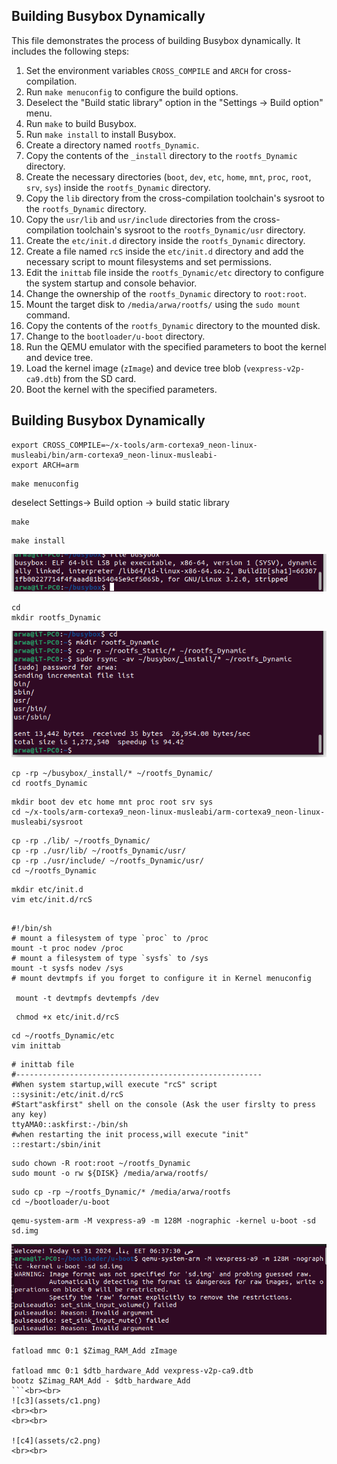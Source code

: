 ## Building Busybox Dynamically

This file demonstrates the process of building Busybox dynamically. It includes the following steps:

1. Set the environment variables `CROSS_COMPILE` and `ARCH` for cross-compilation.
2. Run `make menuconfig` to configure the build options.
3. Deselect the "Build static library" option in the "Settings -> Build option" menu.
4. Run `make` to build Busybox.
5. Run `make install` to install Busybox.
6. Create a directory named `rootfs_Dynamic`.
7. Copy the contents of the `_install` directory to the `rootfs_Dynamic` directory.
8. Create the necessary directories (`boot`, `dev`, `etc`, `home`, `mnt`, `proc`, `root`, `srv`, `sys`) inside the `rootfs_Dynamic` directory.
9. Copy the `lib` directory from the cross-compilation toolchain's sysroot to the `rootfs_Dynamic` directory.
10. Copy the `usr/lib` and `usr/include` directories from the cross-compilation toolchain's sysroot to the `rootfs_Dynamic/usr` directory.
11. Create the `etc/init.d` directory inside the `rootfs_Dynamic` directory.
12. Create a file named `rcS` inside the `etc/init.d` directory and add the necessary script to mount filesystems and set permissions.
13. Edit the `inittab` file inside the `rootfs_Dynamic/etc` directory to configure the system startup and console behavior.
14. Change the ownership of the `rootfs_Dynamic` directory to `root:root`.
15. Mount the target disk to `/media/arwa/rootfs/` using the `sudo mount` command.
16. Copy the contents of the `rootfs_Dynamic` directory to the mounted disk.
17. Change to the `bootloader/u-boot` directory.
18. Run the QEMU emulator with the specified parameters to boot the kernel and device tree.
19. Load the kernel image (`zImage`) and device tree blob (`vexpress-v2p-ca9.dtb`) from the SD card.
20. Boot the kernel with the specified parameters.

## Building Busybox Dynamically

```
export CROSS_COMPILE=~/x-tools/arm-cortexa9_neon-linux-musleabi/bin/arm-cortexa9_neon-linux-musleabi-
export ARCH=arm
```
```
make menuconfig
```
deselect 
Settings-> Build option -> build static library
```
make
```
```
make install
```

![b2a](assets/b2a.png)

```
cd
mkdir rootfs_Dynamic
```
![b2](assets/b21.png)

```
cp -rp ~/busybox/_install/* ~/rootfs_Dynamic/
cd rootfs_Dynamic
```
```
mkdir boot dev etc home mnt proc root srv sys
cd ~/x-tools/arm-cortexa9_neon-linux-musleabi/arm-cortexa9_neon-linux-musleabi/sysroot
```
```
cp -rp ./lib/ ~/rootfs_Dynamic/
cp -rp ./usr/lib/ ~/rootfs_Dynamic/usr/
cp -rp ./usr/include/ ~/rootfs_Dynamic/usr/
cd ~/rootfs_Dynamic
```
```
mkdir etc/init.d
vim etc/init.d/rcS
```

```

#!/bin/sh
# mount a filesystem of type `proc` to /proc
mount -t proc nodev /proc
# mount a filesystem of type `sysfs` to /sys
mount -t sysfs nodev /sys
# mount devtmpfs if you forget to configure it in Kernel menuconfig

 mount -t devtmpfs devtempfs /dev
 ```

```
 chmod +x etc/init.d/rcS
 ```

```
cd ~/rootfs_Dynamic/etc
vim inittab
```
```
# inittab file 
#-------------------------------------------------------
#When system startup,will execute "rcS" script
::sysinit:/etc/init.d/rcS
#Start"askfirst" shell on the console (Ask the user firslty to press any key) 
ttyAMA0::askfirst:-/bin/sh
#when restarting the init process,will execute "init" 
::restart:/sbin/init 
```
```
sudo chown -R root:root ~/rootfs_Dynamic
sudo mount -o rw ${DISK} /media/arwa/rootfs/
```

```
sudo cp -rp ~/rootfs_Dynamic/* /media/arwa/rootfs
cd ~/bootloader/u-boot
```
```
qemu-system-arm -M vexpress-a9 -m 128M -nographic -kernel u-boot -sd sd.img
```
![bx](assets/bx.png)

```
fatload mmc 0:1 $Zimag_RAM_Add zImage

fatload mmc 0:1 $dtb_hardware_Add vexpress-v2p-ca9.dtb
bootz $Zimag_RAM_Add - $dtb_hardware_Add
```<br><br>
![c3](assets/c1.png)
<br><br>
<br><br>

![c4](assets/c2.png)
<br><br>
